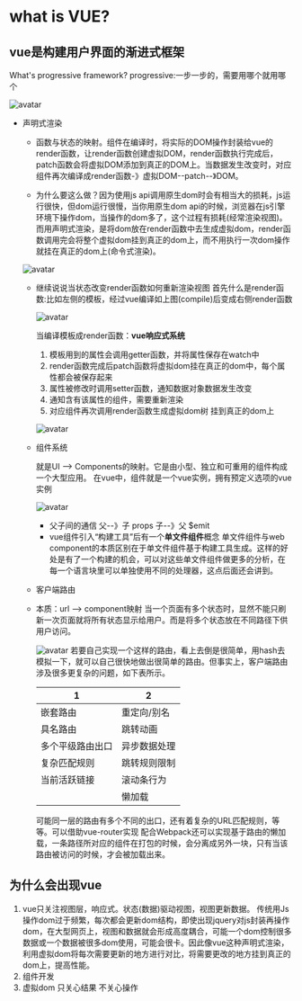 # what is VUE?

## vue是构建用户界面的渐进式框架

  What's progressive framework?
  progressive:一步一步的，需要用哪个就用哪个

  ![avatar](https://raw.githubusercontent.com/jcqiao/myBlog/gh-pages/images/declareRender.jpg)

- 声明式渲染
  - 函数与状态的映射。组件在编译时，将实际的DOM操作封装给vue的render函数，让render函数创建虚拟DOM，render函数执行完成后，patch函数会将虚拟DOM添加到真正的DOM上。当数据发生改变时，对应组件再次编译成render函数-》虚拟DOM--patch--》DOM。

  - 为什么要这么做？因为使用js api调用原生dom时会有相当大的损耗，js运行很快，但dom运行很慢，当你用原生dom api的时候，浏览器在js引擎环境下操作dom，当操作的dom多了，这个过程有损耗(经常渲染视图)。而用声明式渲染，是将dom放在render函数中去生成虚拟dom，render函数调用完会将整个虚拟dom挂到真正的dom上，而不用执行一次dom操作就挂在真正的dom上(命令式渲染)。

  ![avatar](https://raw.githubusercontent.com/jcqiao/myBlog/gh-pages/images/declareRender2.png)

  - 继续说说当状态改变render函数如何重新渲染视图
    首先什么是render函数:比如左侧的模板，经过vue编译如上图(compile)后变成右侧render函数

    ![avatar](https://raw.githubusercontent.com/jcqiao/myBlog/gh-pages/images/renderFn.png)

      当编译模板成render函数：**vue响应式系统**
      1. 模板用到的属性会调用getter函数，并将属性保存在watch中
      2. render函数完成后patch函数将虚拟dom挂在真正的dom中，每个属性都会被保存起来
      3. 属性被修改时调用setter函数，通知数据对象数据发生改变
      4. 通知含有该属性的组件，需要重新渲染
      5. 对应组件再次调用render函数生成虚拟dom树 挂到真正的dom上

      ![avatar](https://raw.githubusercontent.com/jcqiao/myBlog/gh-pages/images/traceSystem.jpg)

  - 组件系统

    就是UI --> Components的映射。它是由小型、独立和可重用的组件构成一个大型应用。
    在vue中，组件就是一个vue实例，拥有预定义选项的vue实例

    ![avatar](https://raw.githubusercontent.com/jcqiao/myBlog/gh-pages/images/UIComponent.png)

    - 父子间的通信
      父--》子 props 子--》父 $emit
    - vue组件引入“构建工具”后有一个**单文件组件**概念
      单文件组件与web component的本质区别在于单文件组件基于构建工具生成。这样的好处是有了一个构建的机会，可以对这些单文件组件做更多的分析，在每一个语言块里可以单独使用不同的处理器，这点后面还会讲到。

  - 客户端路由

  - 本质：url --> component映射
    当一个页面有多个状态时，显然不能只刷新一次页面就将所有状态显示给用户。而是将多个状态放在不同路径下供用户访问。

    ![avatar](https://raw.githubusercontent.com/jcqiao/myBlog/gh-pages/images/router.png)
    若要自己实现一个这样的路由，看上去倒是很简单，用hash去模拟一下，就可以自己很快地做出很简单的路由。但事实上，客户端路由涉及很多更复杂的问题，如下表所示。

    | 1 | 2 |
    |  ----  | ----  |
    | 嵌套路由 | 重定向/别名 |
    | 具名路由 | 跳转动画 |
    | 多个平级路由出口 | 异步数据处理 |
    | 复杂匹配规则 | 跳转规则限制 |
    | 当前活跃链接 | 滚动条行为 |
    | | 懒加载 |

    可能同一层的路由有多个不同的出口，还有着复杂的URL匹配规则，等等。可以借助vue-router实现
    配合Webpack还可以实现基于路由的懒加载，一条路径所对应的组件在打包的时候，会分离成另外一块，只有当该路由被访问的时候，才会被加载出来。

## 为什么会出现vue

  1. vue只关注视图层，响应式。状态(数据)驱动视图，视图更新数据。
    传统用Js操作dom过于频繁，每次都会更新dom结构，即使出现jquery对js封装再操作dom，在大型网页上，视图和数据就会形成高度耦合，可能一个dom控制很多数据或一个数据被很多dom使用，可能会很卡。因此像vue这种声明式渲染，利用虚拟dom将每次需要更新的地方进行对比，将需要更改的地方挂到真正的dom上，提高性能。
  2. 组件开发
  3. 虚拟dom
    只关心结果 不关心操作
